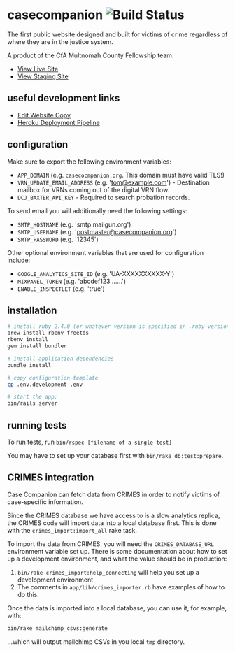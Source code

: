 # casecompanion ![Build Status](https://travis-ci.org/multnomah-fellowship/casecompanion.svg?branch=master)
The first public website designed and built for victims of crime regardless of where they are in the justice system.

A product of the CfA Multnomah County Fellowship team.

* [View Live Site](https://casecompanion.org)
* [View Staging Site](https://staging.casecompanion.org)

## useful development links

* [Edit Website Copy](https://github.com/multnomah-fellowship/myadvocate/edit/master/config/locales/en.yml)
* [Heroku Deployment Pipeline](https://dashboard.heroku.com/pipelines/271e11fe-1847-47d2-867a-d19bd13998f3)

## configuration
Make sure to export the following environment variables:

* `APP_DOMAIN` (e.g. `casecocmpanion.org`. This domain must have valid TLS!)
* `VRN_UPDATE_EMAIL_ADDRESS` (e.g. 'tom@example.com') - Destination mailbox for
    VRNs coming out of the digital VRN flow.
* `DCJ_BAXTER_API_KEY` - Required to search probation records.

To send email you will additionally need the following settings:

* `SMTP_HOSTNAME` (e.g. 'smtp.mailgun.org')
* `SMTP_USERNAME` (e.g. 'postmaster@casecompanion.org')
* `SMTP_PASSWORD` (e.g. '12345')

Other optional environment variables that are used for configuration include:

* `GOOGLE_ANALYTICS_SITE_ID` (e.g. 'UA-XXXXXXXXXX-Y')
* `MIXPANEL_TOKEN` (e.g. 'abcdef123.......')
* `ENABLE_INSPECTLET` (e.g. 'true')

## installation
```bash
# install ruby 2.4.0 (or whatever version is specified in .ruby-version)
brew install rbenv freetds
rbenv install
gem install bundler

# install application dependencies
bundle install

# copy configuration template
cp .env.development .env

# start the app:
bin/rails server
```

## running tests
To run tests, run `bin/rspec [filename of a single test]`

You may have to set up your database first with `bin/rake db:test:prepare`.

## CRIMES integration
Case Companion can fetch data from CRIMES in order to notify victims of case-specific information.

Since the CRIMES database we have access to is a slow analytics replica, the CRIMES code will import data into a local database first. This is done with the `crimes_import:import_all` rake task.

To import the data from CRIMES, you will need the `CRIMES_DATABASE_URL`
environment variable set up. There is some documentation about how to set up a
development environment, and what the value should be in production:

1. `bin/rake crimes_import:help_connecting` will help you set up a development
   environment
2. The comments in `app/lib/crimes_importer.rb` have examples of how to do this.

Once the data is imported into a local database, you can use it, for example, with:

```bash
bin/rake mailchimp_csvs:generate
```

...which will output mailchimp CSVs in you local `tmp` directory.
